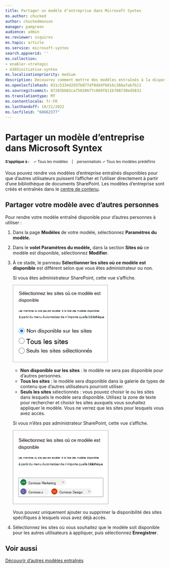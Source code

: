 ```yaml
---
title: Partager un modèle d’entreprise dans Microsoft Syntex
ms.author: chucked
author: chuckedmonson
manager: pamgreen
audience: admin
ms.reviewer: ssquires
ms.topic: article
ms.service: microsoft-syntex
search.appverid: ''
ms.collection:
- enabler-strategic
- m365initiative-syntex
ms.localizationpriority: medium
description: Découvrez comment mettre des modèles entraînés à la disposition d’autres utilisateurs et comment appliquer d’autres modèles entraînés dans Microsoft Syntex.
ms.openlocfilehash: 031c5334d2937b077df0dd4f6816c368afab7b11
ms.sourcegitcommit: 87283bb02ca750286f7c069f811b788730ed5832
ms.translationtype: MT
ms.contentlocale: fr-FR
ms.lasthandoff: 10/21/2022
ms.locfileid: "68662377"
---
```

# <a name="share-an-enterprise-model-in-microsoft-syntex"></a>Partager un modèle d’entreprise dans Microsoft Syntex

<sup>**S’applique à :**  &ensp; &#10003; Tous les modèles &ensp; | &ensp; personnalisés &#10003; Tous les modèles prédéfinis</sup>

Vous pouvez rendre vos modèles d’entreprise entraînés disponibles pour que d’autres utilisateurs puissent l’afficher et l’utiliser directement à partir d’une bibliothèque de documents SharePoint. Les modèles d’entreprise sont créés et entraînés dans le [centre de contenu](create-a-content-center.md). 

## <a name="share-your-model-with-others"></a>Partager votre modèle avec d’autres personnes

Pour rendre votre modèle entraîné disponible pour d’autres personnes à utiliser :

1. Dans la page **Modèles** de votre modèle, sélectionnez **Paramètres du modèle.**

2. Dans le **volet Paramètres du modèle,** dans la section **Sites où** ce modèle est disponible, sélectionnez **Modifier**.

3. À ce stade, le panneau **Sélectionner les sites où ce modèle est disponible** est différent selon que vous êtes administrateur ou non. 

    Si vous êtes administrateur SharePoint, cette vue s’affiche.

    ![Capture d'écran du panneau Sélectionner les sites où ce modèle est disponible montrant les options d'où vous voulez que le modèle soit disponible pour les autres.](../media/content-understanding/select-sites.png)

    - **Non disponible sur les sites** : le modèle ne sera pas disponible pour d’autres personnes.
    - **Tous les sites** : le modèle sera disponible dans la galerie de types de contenu que d’autres utilisateurs pourront utiliser.
    - **Seuls les sites** sélectionnés : vous pouvez choisir le ou les sites dans lesquels le modèle sera disponible. Utilisez la zone de texte pour rechercher et choisir les sites auxquels vous souhaitez appliquer le modèle. Vous ne verrez que les sites pour lesquels vous avez accès.

    Si vous *n’êtes pas* administrateur SharePoint, cette vue s’affiche.

    ![Capture d'écran du panneau Sélectionner les sites où ce modèle est disponible montrant les options pour les utilisateurs finaux qui n'ont que quelques sites disponibles.](../media/content-understanding/select-site-user.png)

    Vous pouvez uniquement ajouter ou supprimer la disponibilité des sites spécifiques à lesquels vous avez déjà accès.

4. Sélectionnez les sites où vous souhaitez que le modèle soit disponible pour les autres utilisateurs à appliquer, puis sélectionnez **Enregistrer**.

## <a name="see-also"></a>Voir aussi

[Découvrir d’autres modèles entraînés](discover-other-trained-models.md)
